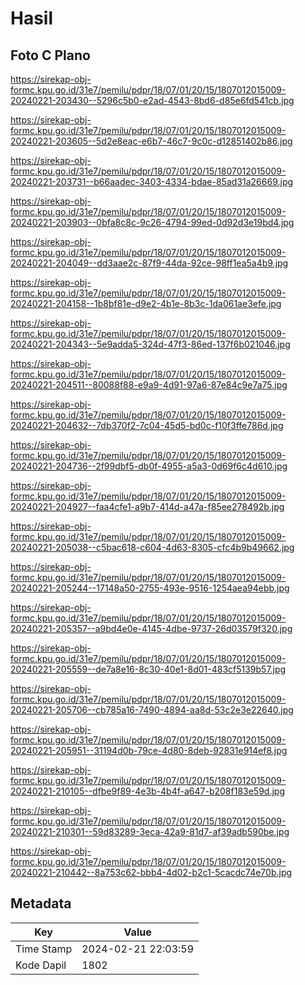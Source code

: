 # Hasil

## Foto C Plano

https://sirekap-obj-formc.kpu.go.id/31e7/pemilu/pdpr/18/07/01/20/15/1807012015009-20240221-203430--5296c5b0-e2ad-4543-8bd6-d85e6fd541cb.jpg

https://sirekap-obj-formc.kpu.go.id/31e7/pemilu/pdpr/18/07/01/20/15/1807012015009-20240221-203605--5d2e8eac-e6b7-46c7-9c0c-d12851402b86.jpg

https://sirekap-obj-formc.kpu.go.id/31e7/pemilu/pdpr/18/07/01/20/15/1807012015009-20240221-203731--b66aadec-3403-4334-bdae-85ad31a26669.jpg

https://sirekap-obj-formc.kpu.go.id/31e7/pemilu/pdpr/18/07/01/20/15/1807012015009-20240221-203903--0bfa8c8c-9c26-4794-99ed-0d92d3e19bd4.jpg

https://sirekap-obj-formc.kpu.go.id/31e7/pemilu/pdpr/18/07/01/20/15/1807012015009-20240221-204049--dd3aae2c-87f9-44da-92ce-98ff1ea5a4b9.jpg

https://sirekap-obj-formc.kpu.go.id/31e7/pemilu/pdpr/18/07/01/20/15/1807012015009-20240221-204158--1b8bf81e-d9e2-4b1e-8b3c-1da061ae3efe.jpg

https://sirekap-obj-formc.kpu.go.id/31e7/pemilu/pdpr/18/07/01/20/15/1807012015009-20240221-204343--5e9adda5-324d-47f3-86ed-137f6b021046.jpg

https://sirekap-obj-formc.kpu.go.id/31e7/pemilu/pdpr/18/07/01/20/15/1807012015009-20240221-204511--80088f88-e9a9-4d91-97a6-87e84c9e7a75.jpg

https://sirekap-obj-formc.kpu.go.id/31e7/pemilu/pdpr/18/07/01/20/15/1807012015009-20240221-204632--7db370f2-7c04-45d5-bd0c-f10f3ffe786d.jpg

https://sirekap-obj-formc.kpu.go.id/31e7/pemilu/pdpr/18/07/01/20/15/1807012015009-20240221-204736--2f99dbf5-db0f-4955-a5a3-0d69f6c4d610.jpg

https://sirekap-obj-formc.kpu.go.id/31e7/pemilu/pdpr/18/07/01/20/15/1807012015009-20240221-204927--faa4cfe1-a9b7-414d-a47a-f85ee278492b.jpg

https://sirekap-obj-formc.kpu.go.id/31e7/pemilu/pdpr/18/07/01/20/15/1807012015009-20240221-205038--c5bac618-c604-4d63-8305-cfc4b9b49662.jpg

https://sirekap-obj-formc.kpu.go.id/31e7/pemilu/pdpr/18/07/01/20/15/1807012015009-20240221-205244--17148a50-2755-493e-9516-1254aea94ebb.jpg

https://sirekap-obj-formc.kpu.go.id/31e7/pemilu/pdpr/18/07/01/20/15/1807012015009-20240221-205357--a9bd4e0e-4145-4dbe-9737-26d03579f320.jpg

https://sirekap-obj-formc.kpu.go.id/31e7/pemilu/pdpr/18/07/01/20/15/1807012015009-20240221-205559--de7a8e16-8c30-40e1-8d01-483cf5139b57.jpg

https://sirekap-obj-formc.kpu.go.id/31e7/pemilu/pdpr/18/07/01/20/15/1807012015009-20240221-205706--cb785a16-7490-4894-aa8d-53c2e3e22640.jpg

https://sirekap-obj-formc.kpu.go.id/31e7/pemilu/pdpr/18/07/01/20/15/1807012015009-20240221-205951--31194d0b-79ce-4d80-8deb-92831e914ef8.jpg

https://sirekap-obj-formc.kpu.go.id/31e7/pemilu/pdpr/18/07/01/20/15/1807012015009-20240221-210105--dfbe9f89-4e3b-4b4f-a647-b208f183e59d.jpg

https://sirekap-obj-formc.kpu.go.id/31e7/pemilu/pdpr/18/07/01/20/15/1807012015009-20240221-210301--59d83289-3eca-42a9-81d7-af39adb590be.jpg

https://sirekap-obj-formc.kpu.go.id/31e7/pemilu/pdpr/18/07/01/20/15/1807012015009-20240221-210442--8a753c62-bbb4-4d02-b2c1-5cacdc74e70b.jpg


## Metadata

| Key        | Value               |
| ---------- | ------------------- |
| Time Stamp | 2024-02-21 22:03:59 |
| Kode Dapil | 1802                |




